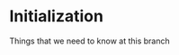 # Initialization
Things that we need to know at this branch

<!-- ## New modules!
- []()

## New technique! 
###  -->
